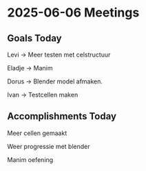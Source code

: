 # 2025-06-06 Meetings
## Goals Today

Levi -> Meer testen met celstructuur

Eladje -> Manim

Dorus -> Blender model afmaken. 

Ivan -> Testcellen maken

## Accomplishments Today
Meer cellen gemaakt

Weer progressie met blender

Manim oefening


